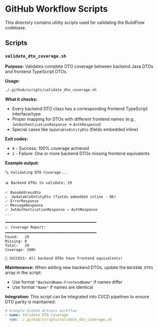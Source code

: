 # GitHub Workflow Scripts

This directory contains utility scripts used for validating the BuildFlow codebase.

## Scripts

### `validate_dto_coverage.sh`

**Purpose:** Validates complete DTO coverage between backend Java DTOs and frontend TypeScript DTOs.

**Usage:**
```bash
./.github/scripts/validate_dto_coverage.sh
```

**What it checks:**
- Every backend DTO class has a corresponding frontend TypeScript interface/type
- Proper mapping for DTOs with different frontend names (e.g., `JwtAuthenticationResponse` → `AuthResponse`)
- Special cases like `UpdatableEntityDto` (fields embedded inline)

**Exit codes:**
- `0` - Success: 100% coverage achieved
- `1` - Failure: One or more backend DTOs missing frontend equivalents

**Example output:**
```
🔍 Validating DTO Coverage...

📊 Backend DTOs to validate: 29

✅ BaseAddressDto
⚠️  UpdatableEntityDto (fields embedded inline - OK)
✅ ErrorResponse
✅ MessageResponse
✅ JwtAuthenticationResponse → AuthResponse
...

━━━━━━━━━━━━━━━━━━━━━━━━━━━━━━━━━━━━━━━━━━
📈 Coverage Report:
━━━━━━━━━━━━━━━━━━━━━━━━━━━━━━━━━━━━━━━━━━
Found:   29
Missing: 0
Total:   29
Coverage: 100%

🎉 SUCCESS: All backend DTOs have frontend equivalents!
```

**Maintenance:**
When adding new backend DTOs, update the `BACKEND_DTOS` array in the script:
- Use format `"BackendName:FrontendName"` if names differ
- Use format `"Name"` if names are identical

**Integration:**
This script can be integrated into CI/CD pipelines to ensure DTO parity is maintained:

```yaml
# Example GitHub Actions workflow
- name: Validate DTO Coverage
  run: ./.github/scripts/validate_dto_coverage.sh
```

